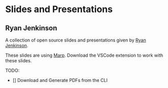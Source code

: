 # Slides and Presentations
## Ryan Jenkinson

A collection of open source slides and presentations given by [Ryan Jenkinson](https://ryan.eco).

These slides are using [Marp](https://marp.app). Download the VSCode extension to work with these slides.

TODO: 
- [] Download and Generate PDFs from the CLI
